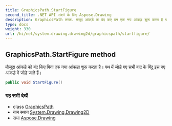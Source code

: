 ```yaml
---
title: GraphicsPath.StartFigure
second_title: .NET API संदर्भ के लिए Aspose.Drawing
description: GraphicsPath तरक. मजूद आंकड़े क बंद कए बन एक नय आंकड़ शुरू करत है पथ में जड़े गए सभ बद के बंदु इस नए आंकड़े में जड़े जते हैं
type: docs
weight: 330
url: /hi/net/system.drawing.drawing2d/graphicspath/startfigure/
---
```

## GraphicsPath.StartFigure method

मौजूदा आंकड़े को बंद किए बिना एक नया आंकड़ा शुरू करता है। पथ में जोड़े गए सभी बाद के बिंदु इस नए आंकड़े में जोड़े जाते हैं।

```csharp
public void StartFigure()
```

### यह सभी देखें

* class [GraphicsPath](../)
* नाम स्थान [System.Drawing.Drawing2D](../../graphicspath/)
* सभा [Aspose.Drawing](../../../)


